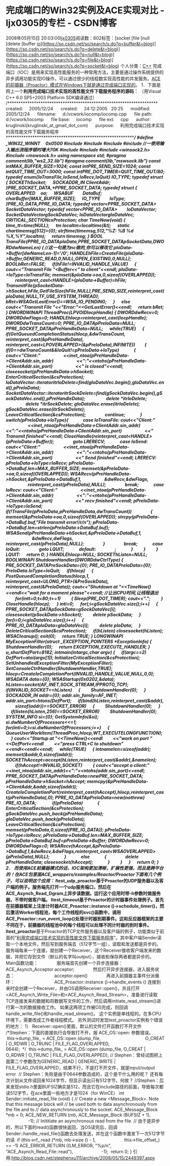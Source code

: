 # 完成端口的Win32实例及ACE实现对比 - ljx0305的专栏 - CSDN博客
2008年05月15日 20:03:00[ljx0305](https://me.csdn.net/ljx0305)阅读数：602标签：[socket																[file																[null																[delete																[buffer																[io](https://so.csdn.net/so/search/s.do?q=io&t=blog)](https://so.csdn.net/so/search/s.do?q=buffer&t=blog)](https://so.csdn.net/so/search/s.do?q=delete&t=blog)](https://so.csdn.net/so/search/s.do?q=null&t=blog)](https://so.csdn.net/so/search/s.do?q=file&t=blog)](https://so.csdn.net/so/search/s.do?q=socket&t=blog)
个人分类：[C++](https://blog.csdn.net/ljx0305/article/category/380566)
完成端口（IOC）是用来实现高性能服务的一种常用方法，主要是通过操作系统提供的异步调用功能实现IO操作，可以通过很少的线程数实现高性能的并发服务。[ACE的前摄器（Proactor）模式在Windows下就是通过完成端口实现的](http://blog.csdn.net/stephenxu111/archive/2008/05/15/2449397.aspx#ace)。
1．下面是网上一个**利用完成端口技术实现的高性能文件下载服务程序的源码：**
（用Visual C++ 6.0 SP5+2003 Platform SDK编译通过）
/******************************************************************** 
     created:     2005/12/24 
     created:     24:12:2005   20:25 
     modified:     2005/12/24 
     filename:     d:/vcwork/iocomp/iocomp.cpp 
     file path:     d:/vcwork/iocomp 
     file base:     iocomp 
     file ext:     cpp 
     author:         kruglinski(kruglinski_at_gmail_dot_com) 
     purpose:     利用完成端口技术实现的高性能文件下载服务程序
*********************************************************************/
#define _WIN32_WINNT     0x0500 
#include <cstdlib> 
#include <clocale> 
#include <ctime> 
#include <iostream>//一使用输入输出流程序顿时增大70K 
#include <vector> 
#include <algorithm> 
#include <winsock2.h> 
#include <mswsock.h> 
using namespace std; 
#pragma comment(lib,"ws2_32.lib") 
#pragma comment(lib,"mswsock.lib") 
const intMAX_BUFFER_SIZE=1024; 
const intPRE_SEND_SIZE=1024; 
const intQUIT_TIME_OUT=3000; 
const intPRE_DOT_TIMER=QUIT_TIME_OUT/80; 
typedef enum{IoTransFile,IoSend,IoRecv,IoQuit} IO_TYPE; 
typedef struct 
{ 
SOCKEThSocket; 
     SOCKADDR_IN ClientAddr; 
}PRE_SOCKET_DATA,*PPRE_SOCKET_DATA; 
typedef struct 
{ 
     OVERLAPPED     oa; 
     WSABUF         DataBuf; 
charBuffer[MAX_BUFFER_SIZE]; 
     IO_TYPE         IoType; 
}PRE_IO_DATA,*PPRE_IO_DATA; 
typedef vector<PPRE_SOCKET_DATA>     SocketDataVector; 
typedef vector<PPRE_IO_DATA>         IoDataVector; 
SocketDataVectorgSockDataVec; 
IoDataVectorgIoDataVec; 
CRITICAL_SECTIONcsProtection; 
char* TimeNow(void) 
{ 
time_tt=time(NULL); 
     tm *localtm=localtime(&t); 
     static chartimemsg[512]={0}; 
strftime(timemsg,512,"%Z: %B %d %X,%Y",localtm); 
     return timemsg; 
} 
BOOL TransFile(PPRE_IO_DATApIoData,PPRE_SOCKET_DATApSocketData,DWORDdwNameLen) 
{ 
//这一句是为nc做的,你可以修改它
pIoData->Buffer[dwNameLen-1]='/0'; 
HANDLEhFile=CreateFile(pIoData->Buffer,GENERIC_READ,0,NULL,OPEN_EXISTING,0,NULL); 
BOOLbRet=FALSE; 
     if(hFile!=INVALID_HANDLE_VALUE) 
     { 
cout<<"Transmit File "<<pIoData->Buffer<<" to client"<<endl; 
pIoData->IoType=IoTransFile; 
memset(&pIoData->oa,0,sizeof(OVERLAPPED)); 
         *reinterpret_cast<HANDLE*>(pIoData->Buffer)=hFile; 
TransmitFile(pSocketData->hSocket,hFile,GetFileSize(hFile,NULL),PRE_SEND_SIZE,reinterpret_cast<LPOVERLAPPED>(pIoData),NULL,TF_USE_SYSTEM_THREAD); 
bRet=WSAGetLastError()==WSA_IO_PENDING; 
     } 
     else 
cout<<"Transmit File "<<"Error:"<<GetLastError()<<endl; 
     return bRet; 
} 
DWORDWINAPI ThreadProc(LPVOIDIocpHandle) 
{ 
DWORDdwRecv=0; 
DWORDdwFlags=0; 
HANDLEhIocp=reinterpret_cast<HANDLE>(IocpHandle); 
DWORDdwTransCount=0; 
PPRE_IO_DATApPreIoData=NULL; 
PPRE_SOCKET_DATApPreHandleData=NULL; 
     while(TRUE) 
     { 
         if(GetQueuedCompletionStatus(hIocp,&dwTransCount, 
             reinterpret_cast<LPDWORD>(&pPreHandleData), 
             reinterpret_cast<LPOVERLAPPED*>(&pPreIoData),INFINITE)) 
        { 
             if(0==dwTransCount&&IoQuit!=pPreIoData->IoType) 
             { 
cout<<"Client:"
                     <<inet_ntoa(pPreHandleData->ClientAddr.sin_addr) 
                     <<":"<<ntohs(pPreHandleData->ClientAddr.sin_port) 
                     <<" is closed"<<endl; 
closesocket(pPreHandleData->hSocket); 
EnterCriticalSection(&csProtection); 
IoDataVector::iteratoritrIoDelete=find(gIoDataVec.begin(),gIoDataVec.end(),pPreIoData); 
SocketDataVector::iteratoritrSockDelete=find(gSockDataVec.begin(),gSockDataVec.end(),pPreHandleData); 
                   delete *itrIoDelete; 
                   delete *itrSockDelete; 
gIoDataVec.erase(itrIoDelete); 
gSockDataVec.erase(itrSockDelete); 
LeaveCriticalSection(&csProtection); 
                 continue; 
             } 
             switch(pPreIoData->IoType){ 
             case IoTransFile: 
cout<<"Client:"
                     <<inet_ntoa(pPreHandleData->ClientAddr.sin_addr) 
                     <<":"<<ntohs(pPreHandleData->ClientAddr.sin_port) 
                     <<" Transmit finished"<<endl; 
CloseHandle(*reinterpret_cast<HANDLE*>(pPreIoData->Buffer)); 
                 goto LRERECV; 
             case IoSend: 
cout<<"Client:"
                     <<inet_ntoa(pPreHandleData->ClientAddr.sin_addr) 
                     <<":"<<ntohs(pPreHandleData->ClientAddr.sin_port) 
                     <<" Send finished"<<endl; 
LRERECV: 
pPreIoData->IoType=IoRecv; 
pPreIoData->DataBuf.len=MAX_BUFFER_SIZE; 
memset(&pPreIoData->oa,0,sizeof(OVERLAPPED)); 
WSARecv(pPreHandleData->hSocket,&pPreIoData->DataBuf,1, 
                     &dwRecv,&dwFlags, 
                     reinterpret_cast<LPWSAOVERLAPPED>(pPreIoData),NULL); 
                 break; 
             case IoRecv: 
cout<<"Client:"
                     <<inet_ntoa(pPreHandleData->ClientAddr.sin_addr) 
                     <<":"<<ntohs(pPreHandleData->ClientAddr.sin_port) 
                     <<" recv finished"<<endl; 
pPreIoData->IoType=IoSend; 
                 if(!TransFile(pPreIoData,pPreHandleData,dwTransCount)) 
                 { 
memset(&pPreIoData->oa,0,sizeof(OVERLAPPED)); 
strcpy(pPreIoData->DataBuf.buf,"File transmit error!/r/n"); 
pPreIoData->DataBuf.len=strlen(pPreIoData->DataBuf.buf); 
WSASend(pPreHandleData->hSocket,&pPreIoData->DataBuf,1, 
                         &dwRecv,dwFlags, 
                         reinterpret_cast<LPWSAOVERLAPPED>(pPreIoData),NULL); 
                 } 
                 break; 
             case IoQuit: 
                 goto LQUIT; 
             default: 
                 ; 
             } 
         }     
     } 
LQUIT: 
     return 0; 
} 
HANDLEhIocp=NULL; 
SOCKEThListen=NULL; 
BOOLWINAPI ShutdownHandler(DWORDdwCtrlType) 
{ 
PRE_SOCKET_DATAPreSockData={0}; 
PRE_IO_DATAPreIoData={0}; 
PreIoData.IoType=IoQuit; 
     if(hIocp) 
     { 
PostQueuedCompletionStatus(hIocp,1, 
             reinterpret_cast<ULONG_PTR>(&PreSockData), 
             reinterpret_cast<LPOVERLAPPED>(&PreIoData)); 
cout<<"Shutdown at "<<TimeNow()<<endl<<"wait for a moment please"<<endl; 
//让出CPU时间,让线程退出
         for(intt=0;t<80;t+=1) 
         { 
Sleep(PRE_DOT_TIMER); 
cout<<"."; 
         } 
CloseHandle(hIocp); 
     } 
inti=0; 
     for(;i<gSockDataVec.size();i++) 
     { 
PPRE_SOCKET_DATApSockData=gSockDataVec[i]; 
closesocket(pSockData->hSocket); 
         delete pSockData; 
     } 
     for(i=0;i<gIoDataVec.size();i++) 
     { 
PPRE_IO_DATApIoData=gIoDataVec[i]; 
         delete pIoData; 
     } 
DeleteCriticalSection(&csProtection); 
     if(hListen) 
closesocket(hListen); 
WSACleanup(); 
exit(0); 
     return TRUE; 
} 
LONGWINAPI MyExceptionFilter(struct _EXCEPTION_POINTERS *ExceptionInfo) 
{ 
     ShutdownHandler(0); 
     return EXCEPTION_EXECUTE_HANDLER; 
} 
u_shortDefPort=8182; 
intmain(intargc,char **argv) 
{ 
     if(argc==2) 
DefPort=atoi(argv[1]); 
InitializeCriticalSection(&csProtection); 
SetUnhandledExceptionFilter(MyExceptionFilter); 
SetConsoleCtrlHandler(ShutdownHandler,TRUE); 
hIocp=CreateIoCompletionPort(INVALID_HANDLE_VALUE,NULL,0,0); 
     WSADATA data={0}; 
WSAStartup(0x0202,&data); 
hListen=socket(AF_INET,SOCK_STREAM,IPPROTO_TCP); 
     if(INVALID_SOCKET==hListen) 
     { 
         ShutdownHandler(0); 
     } 
     SOCKADDR_IN addr={0}; 
addr.sin_family=AF_INET; 
addr.sin_port=htons(DefPort); 
     if(bind(hListen,reinterpret_cast<PSOCKADDR>(&addr), 
         sizeof(addr))==SOCKET_ERROR) 
     { 
         ShutdownHandler(0); 
     } 
     if(listen(hListen,256)==SOCKET_ERROR) 
         ShutdownHandler(0); 
     SYSTEM_INFO si={0}; 
GetSystemInfo(&si); 
si.dwNumberOfProcessors<<=1; 
     for(inti=0;i<si.dwNumberOfProcessors;i++) 
     { 
         QueueUserWorkItem(ThreadProc,hIocp,WT_EXECUTELONGFUNCTION); 
     } 
cout<<"Startup at "<<TimeNow()<<endl
         <<"work on port "<<DefPort<<endl
         <<"press CTRL+C to shutdown"<<endl<<endl<<endl; 
     while(TRUE) 
     { 
intnamelen=sizeof(addr); 
memset(&addr,0,sizeof(addr)); 
SOCKEThAccept=accept(hListen,reinterpret_cast<PSOCKADDR>(&addr),&namelen); 
         if(hAccept!=INVALID_SOCKET) 
         { 
cout<<"accept a client:"<<inet_ntoa(addr.sin_addr)<<":"<<ntohs(addr.sin_port)<<endl; 
PPRE_SOCKET_DATApPreHandleData=newPRE_SOCKET_DATA; 
pPreHandleData->hSocket=hAccept; 
memcpy(&pPreHandleData->ClientAddr,&addr,sizeof(addr)); 
CreateIoCompletionPort(reinterpret_cast<HANDLE>(hAccept),hIocp,reinterpret_cast<DWORD>(pPreHandleData),0); 
PPRE_IO_DATApPreIoData=new(nothrow) PRE_IO_DATA; 
             if(pPreIoData) 
             { 
EnterCriticalSection(&csProtection); 
gSockDataVec.push_back(pPreHandleData); 
gIoDataVec.push_back(pPreIoData); 
LeaveCriticalSection(&csProtection); 
memset(pPreIoData,0,sizeof(PRE_IO_DATA)); 
pPreIoData->IoType=IoRecv; 
pPreIoData->DataBuf.len=MAX_BUFFER_SIZE; 
pPreIoData->DataBuf.buf=pPreIoData->Buffer; 
DWORDdwRecv=0; 
DWORDdwFlags=0; 
WSARecv(hAccept,&pPreIoData->DataBuf,1,&dwRecv,&dwFlags,reinterpret_cast<WSAOVERLAPPED*>(pPreIoData),NULL); 
             } 
             else 
             { 
                 delete pPreHandleData; 
closesocket(hAccept); 
             } 
         } 
     } 
     return 0; 
} 
2． 而使用ACE前摄器模式的话，IOC架构更加清晰，扩展性更强，而且是跨平台的！在ACE包里面ACE_wrappers/examples/Reactor/Proactor下面有几个例子，可以说明这个应用：
l**test_udp_proactor**基于Proactor的UDP服务器以及客户端的例子。服务端先打开一个udp服务端口，然后在ACE_Asynch_Read_Dgram上异步读数据。运行这个应用时带-h参数时做服务器，不带时做客户端。
l**test_timeout**基于Proactor的计时器事件处理例子。首先在前摄器框架上注册计时器ACE_Proactor::instance ()->schedule_timer()，然后激活Worker线程池，每个工作线程的svc()函数中，调用ACE_Proactor::run_event_loop()处理计时器到期事件。这和反应器框架的主要不同在于，前摄器的线程池中的每个线程可以处理不同计时器的到时事件。
l**test_proactor**基于Proactor的TCP文件服务器以及客户端的例子，功能类似于前面的“[利用完成端口技术实现的高性能文件下载服务程序](http://blog.csdn.net/stephenxu111/archive/2008/05/15/2449397.aspx#IOC_WIN32_SAMPLE)”。其中客户端Sender读取一个本地文件，然后写到服务端去（512字节一组），读取和发送都是异步的。服务端每来一个连接，就创建一个Receiver，这个Receiver接收客户端发来的数据，并把它存到文件（默认的名字叫output），接收和保存两者都是异步的。
Main函数功能：
              服务端首先创建一个异步连接器：
                               ACE_Asynch_Acceptor<Receiver> acceptor;
              然后打开异步连接器，进入服务状态：
                               acceptor.open()
              再进入前摄器主事件分派循环：
                               ACE_Proactor::instance ()->handle_events ()
连接到来时会创建一个Receiver，并由OS调用Receiver::open()，并且打开<ACE_Asynch_Write_File>和<ACE_Asynch_Read_Stream>，准备进行读取TCP连接发来的数据和将数据写文件的工作，然后调用initiate_read_stream()进行第一次的数据接收工作。
如果这两项工作被OS完成，则回调handle_write_file()和handle_read_stream()。
这个实例是单线程的。在多CPU环境下，需要改成工作者线程模式。
另外测试时发现test_proactor实例有个错误的地方：
1） Receiver::open()里面，默认的文件打开函数打不开文件
/*Stephen：下面的直接执行会导致打不开，报 ACE_OS::open: 参数错误。
 this->dump_file_ = ACE_OS::open (dump_file,
                                   O_CREAT | O_RDWR | O_TRUNC | FILE_FLAG_OVERLAPPED,
                                   0644);
 */
 this->dump_file_ = ACE_OS::open (dump_file, O_CREAT | O_RDWR | O_TRUNC | FILE_FLAG_OVERLAPPED);
// Stephen：曾经试图把上面第二个参数改为GENERIC_READ | GENERIC_WRITE | FILE_FLAG_OVERLAPPED，结果不行，不是打不开文件，就是input/output error
 // Stephen：失败是由于0644参数造成的，这个是干什么用的呢？
还有每次计划从文件读回来1024字节，但显示读出只有512字节，何故？
//Stephen：后来发现stdio.h里面BUFSIZ确实是512，而且它在include路径的前面，导致每次都读512字节，在ace里面一些地方才是1024（for WinCE）
int
Sender::initiate_read_file (void)
{
// Create a new <Message_Block>. Note that this message block will
// be used both to <read> data asynchronously from the file and to
// <write> data asynchronously to the socket.
ACE_Message_Block *mb = 0;
ACE_NEW_RETURN (mb,
ACE_Message_Block (BUFSIZ + 1),
                  -1);
// Inititiate an asynchronous read from the file
 // 由于是异步的，所以下面的read()函数很快返回，当OS读完后，回调Sender::handle_read_file()函数去处理发送，并在这个函数中激发下一次512字节的读
 if (this->rf_.read (*mb,
mb->size () - 1,
                      this->file_offset_) == -1)
ACE_ERROR_RETURN ((LM_ERROR,
"%p/n",
"ACE_Asynch_Read_File::read"),
                      -1);
 return 0;
}
引用:http://blog.csdn.net/stephenxu111/archive/2008/05/15/2449397.aspx
